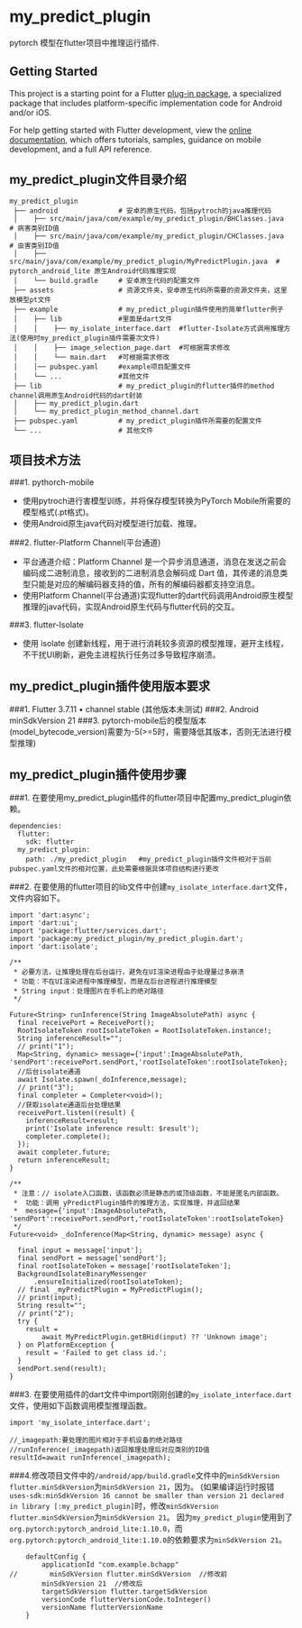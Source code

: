 # my_predict_plugin

pytorch 模型在flutter项目中推理运行插件.

## Getting Started

This project is a starting point for a Flutter
[plug-in package](https://flutter.dev/developing-packages/),
a specialized package that includes platform-specific implementation code for
Android and/or iOS.

For help getting started with Flutter development, view the
[online documentation](https://flutter.dev/docs), which offers tutorials,
samples, guidance on mobile development, and a full API reference.

## my_predict_plugin文件目录介绍
```
my_predict_plugin
 ├── android               # 安卓的原生代码，包括pytroch的java推理代码
 │    ├── src/main/java/com/example/my_predict_plugin/BHClasses.java        # 病害类别ID值 
 │    ├── src/main/java/com/example/my_predict_plugin/CHClasses.java        # 虫害类别ID值
 │    ├── src/main/java/com/example/my_predict_plugin/MyPredictPlugin.java  # pytorch_android_lite 原生Android代码推理实现
 │    └── build.gradle     # 安卓原生代码的配置文件          
 ├── assets                # 资源文件夹，安卓原生代码所需要的资源文件夹，这里放模型pt文件
 ├── example               # my_predict_plugin插件使用的简单flutter例子
 │    ├── lib              #里面是dart文件
 │    │    ├── my_isolate_interface.dart  #flutter-Isolate方式调用推理方法(使用时my_predict_plugin插件需要次文件)
 │    │    ├── image_selection_page.dart  #可根据需求修改
 │    │    └── main.dart   #可根据需求修改
 │    │── pubspec.yaml     #example项目配置文件
 │    └── ...              #其他文件
 ├── lib                   # my_predict_plugin的flutter插件的method channel调用原生Android代码的dart封装
 │    ├── my_predict_plugin.dart
 │    └── my_predict_plugin_method_channel.dart
 ├── pubspec.yaml          # my_predict_plugin插件所需要的配置文件
 └── ...                   # 其他文件    
```

## 项目技术方法
###1. pythorch-mobile
- 使用pytroch进行害模型训练，并将保存模型转换为PyTorch Mobile所需要的模型格式(.pt格式)。
- 使用Android原生java代码对模型进行加载、推理。

###2. flutter-Platform Channel(平台通道)
- 平台通道介绍：Platform Channel 是一个异步消息通道，消息在发送之前会编码成二进制消息，接收到的二进制消息会解码成 Dart 值，其传递的消息类型只能是对应的解编码器支持的值，所有的解编码器都支持空消息。
- 使用Platform Channel(平台通道)实现flutter的dart代码调用Android原生模型推理的java代码，实现Android原生代码与flutter代码的交互。

###3. flutter-Isolate
- 使用 isolate 创建新线程，用于进行消耗较多资源的模型推理，避开主线程，不干扰UI刷新，避免主进程执行任务过多导致程序崩溃。

## my_predict_plugin插件使用版本要求
###1. Flutter 3.7.11 • channel stable (其他版本未测试)
###2. Android minSdkVersion 21
###3. pytorch-mobile后的模型版本(model_bytecode_version)需要为-5(>=5时，需要降低其版本，否则无法进行模型推理)


## my_predict_plugin插件使用步骤
###1. 在要使用my_predict_plugin插件的flutter项目中配置my_predict_plugin依赖。
```
dependencies:
  flutter:
    sdk: flutter
  my_predict_plugin:
    path: ./my_predict_plugin   #my_predict_plugin插件文件相对于当前pubspec.yaml文件的相对位置，此处需要根据具体项目结构进行更改
```

###2. 在要使用的flutter项目的lib文件中创建`my_isolate_interface.dart`文件，文件内容如下。
```
import 'dart:async';
import 'dart:ui';
import 'package:flutter/services.dart';
import 'package:my_predict_plugin/my_predict_plugin.dart';
import 'dart:isolate';

/**
 * 必要方法，让推理处理在后台运行，避免在UI渲染进程由于处理量过多崩溃
 * 功能：不在UI渲染进程中推理模型，而是在后台进程进行推理模型
 * String input：处理图片在手机上的绝对路径
 */

Future<String> runInference(String ImageAbsolutePath) async {
  final receivePort = ReceivePort();
  RootIsolateToken rootIsolateToken = RootIsolateToken.instance!;
  String inferenceResult="";
  // print("1");
  Map<String, dynamic> message={'input':ImageAbsolutePath, 'sendPort':receivePort.sendPort,'rootIsolateToken':rootIsolateToken};
  //后台isolate通道
  await Isolate.spawn(_doInference,message);
  // print("3");
  final completer = Completer<void>();
  //获取isolate通道后台处理结果
  receivePort.listen((result) {
    inferenceResult=result;
    print('Isolate inference result: $result');
    completer.complete();
  });
  await completer.future;
  return inferenceResult;
}

/**
 * 注意：// isolate入口函数，该函数必须是静态的或顶级函数，不能是匿名内部函数。
 *  功能：调用 yPredictPlugin插件的推理方法，实现推理，并返回结果
 *  message={'input':ImageAbsolutePath, 'sendPort':receivePort.sendPort,'rootIsolateToken':rootIsolateToken}
 */
Future<void> _doInference(Map<String, dynamic> message) async {

  final input = message['input'];
  final sendPort = message['sendPort'];
  final rootIsolateToken = message['rootIsolateToken'];
  BackgroundIsolateBinaryMessenger
      .ensureInitialized(rootIsolateToken);
  // final _myPredictPlugin = MyPredictPlugin();
  // print(input);
  String result="";
  // print("2");
  try {
    result =
        await MyPredictPlugin.getBHid(input) ?? 'Unknown image';
  } on PlatformException {
    result = 'Failed to get class id.';
  }
  sendPort.send(result);
}
```

###3. 在要使用插件的dart文件中import刚刚创建的`my_isolate_interface.dart`文件，使用如下函数调用模型推理函数。
```
import 'my_isolate_interface.dart';
```
```
//_imagepath:要处理的图片相对于手机设备的绝对路径
//runInference(_imagepath)返回推理处理后对应类别的ID值
resultId=await runInference(_imagepath);
```

###4.修改项目文件中的`/android/app/build.gradle`文件中的`minSdkVersion flutter.minSdkVersion`为`minSdkVersion 21`，因为。
(如果编译运行时报错`uses-sdk:minSdkVersion 16 cannot be smaller than version 21 declared in library [:my_predict_plugin]`时，修改`minSdkVersion flutter.minSdkVersion`为`minSdkVersion 21`。
因为`my_predict_plugin`使用到了`org.pytorch:pytorch_android_lite:1.10.0`，而`org.pytorch:pytorch_android_lite:1.10.0`的依赖要求为`minSdkVersion 21`。
```
    defaultConfig {
        applicationId "com.example.bchapp"
//        minSdkVersion flutter.minSdkVersion  //修改前
        minSdkVersion 21  //修改后
        targetSdkVersion flutter.targetSdkVersion
        versionCode flutterVersionCode.toInteger()
        versionName flutterVersionName
    }
```


